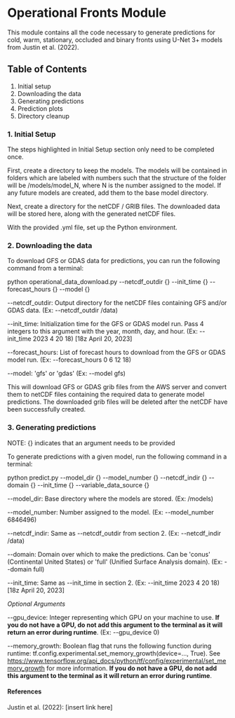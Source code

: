 # Operational Fronts Module
This module contains all the code necessary to generate predictions for cold, warm, stationary, occluded and binary fronts using U-Net 3+ models from Justin et al. (2022).

## Table of Contents
1. Initial setup
2. Downloading the data
3. Generating predictions
4. Prediction plots
5. Directory cleanup

### 1. Initial Setup
The steps highlighted in Initial Setup section only need to be completed once.

First, create a directory to keep the models. The models will be contained in folders which are labeled with numbers such that the structure of the folder will be /models/model_N, where N is the number assigned to the model. If any future models are created, add them to the base model directory.

Next, create a directory for the netCDF / GRIB files. The downloaded data will be stored here, along with the generated netCDF files.

With the provided .yml file, set up the Python environment.


### 2. Downloading the data

To download GFS or GDAS data for predictions, you can run the following command from a terminal:

python operational_data_download.py --netcdf_outdir {} --init_time {} --forecast_hours {} --model {}

--netcdf_outdir: Output directory for the netCDF files containing GFS and/or GDAS data. (Ex: --netcdf_outdir /data)

--init_time: Initialization time for the GFS or GDAS model run. Pass 4 integers to this argument with the year, month, day, and hour. (Ex: --init_time 2023 4 20 18) [18z April 20, 2023]

--forecast_hours: List of forecast hours to download from the GFS or GDAS model run. (Ex: --forecast_hours 0 6 12 18)

--model: 'gfs' or 'gdas' (Ex: --model gfs)

This will download GFS or GDAS grib files from the AWS server and convert them to netCDF files containing the required data to generate model predictions. The downloaded grib files will be deleted after the netCDF have been successfully created.

### 3. Generating predictions

NOTE: {} indicates that an argument needs to be provided

To generate predictions with a given model, run the following command in a terminal:

python predict.py --model_dir {} --model_number {} --netcdf_indir {} 
--domain {} --init_time {} --variable_data_source {}

--model_dir: Base directory where the models are stored. (Ex: /models)

--model_number: Number assigned to the model. (Ex: --model_number 6846496)

--netcdf_indir: Same as --netcdf_outdir from section 2. (Ex: --netcdf_indir /data)

--domain: Domain over which to make the predictions. Can be 'conus' (Continental United States) or 'full' (Unified Surface Analysis domain). (Ex: --domain full)

--init_time: Same as --init_time in section 2. (Ex: --init_time 2023 4 20 18) [18z April 20, 2023]

*Optional Arguments*

--gpu_device: Integer representing which GPU on your machine to use. **If you do not have a GPU, do not add this argument to the terminal as it will return an error during runtime**. (Ex: --gpu_device 0)

--memory_growth: Boolean flag that runs the following function during runtime: tf.config.experimental.set_memory_growth(device=..., True). See https://www.tensorflow.org/api_docs/python/tf/config/experimental/set_memory_growth for more information. **If you do not have a GPU, do not add this argument to the terminal as it will return an error during runtime**.

#### References
Justin et al. (2022): [insert link here]
